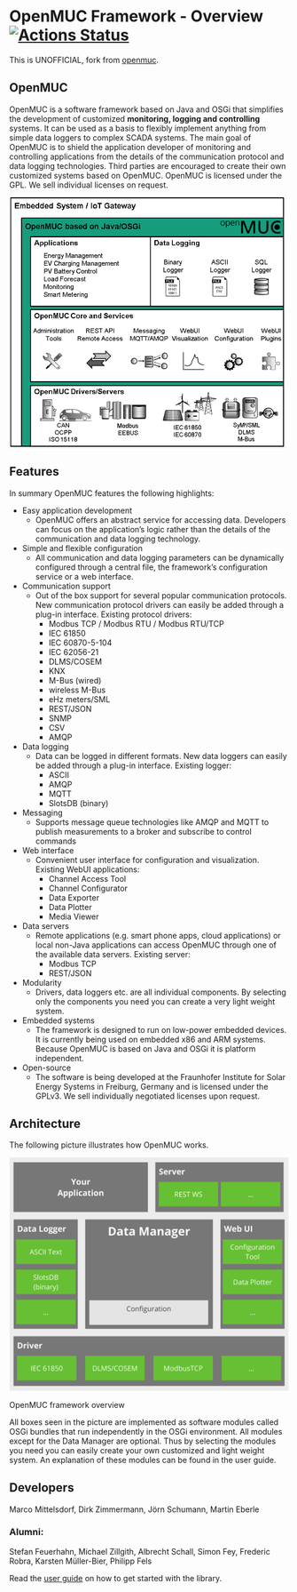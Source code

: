 # OpenMUC Framework - Overview [![Actions Status](https://github.com/gythialy/openmuc/workflows/Java%20CI/badge.svg)](https://github.com/gythialy/openmuc/actions)

This is UNOFFICIAL, fork from [openmuc](http://www.openmuc.org/openmuc/).

## OpenMUC
OpenMUC is a software framework based on Java and OSGi that simplifies the development of customized **monitoring, logging and controlling** systems. It can be used as a basis to flexibly implement anything from simple data loggers to complex SCADA systems. The main goal of OpenMUC is to shield the application developer of monitoring and controlling applications from the details of the communication protocol and data logging technologies. Third parties are encouraged to create their own customized systems based on OpenMUC. OpenMUC is licensed under the GPL. We sell individual licenses on request.


![OpenMUC Modules](docs/assets/OpenMUC_Modules.png)

## Features
In summary OpenMUC features the following highlights:

- Easy application development
  - OpenMUC offers an abstract service for accessing data. Developers can focus on the application’s logic rather than the details of the communication and data logging technology.
- Simple and flexible configuration
  - All communication and data logging parameters can be dynamically configured through a central file, the framework’s configuration service or a web interface.
- Communication support
  - Out of the box support for several popular communication protocols. New communication protocol drivers can easily be added through a plug-in interface. Existing protocol drivers:
    - Modbus TCP / Modbus RTU / Modbus RTU/TCP
    - IEC 61850
    - IEC 60870-5-104
    - IEC 62056-21
    - DLMS/COSEM
    - KNX
    - M-Bus (wired)
    - wireless M-Bus
    - eHz meters/SML
    - REST/JSON
    - SNMP
    - CSV
    - AMQP
- Data logging
  - Data can be logged in different formats. New data loggers can easily be added through a plug-in interface. Existing logger:
    - ASCII
    - AMQP
    - MQTT
    - SlotsDB (binary)
- Messaging
  - Supports message queue technologies like AMQP and MQTT to publish measurements to a broker and subscribe to control commands
- Web interface
  - Convenient user interface for configuration and visualization. Existing WebUI applications:
    - Channel Access Tool
    - Channel Configurator
    - Data Exporter
    - Data Plotter
    - Media Viewer
- Data servers
  - Remote applications (e.g. smart phone apps, cloud applications) or local non-Java applications can access OpenMUC through one of the available data servers. Existing server:
    - Modbus TCP
    - REST/JSON
- Modularity
  - Drivers, data loggers etc. are all individual components. By selecting only the components you need you can create a very light weight system.
- Embedded systems
  - The framework is designed to run on low-power embedded devices. It is currently being used on embedded x86 and ARM systems. Because OpenMUC is based on Java and OSGi it is platform independent.
- Open-source
  - The software is being developed at the Fraunhofer Institute for Solar Energy Systems in Freiburg, Germany and is licensed under the GPLv3. We sell individually negotiated licenses upon request.

## Architecture
The following picture illustrates how OpenMUC works.

![OpenMUC framework overview](docs/assets/OpenMUC_Architecture.png)

OpenMUC framework overview

All boxes seen in the picture are implemented as software modules called OSGi bundles that run independently in the OSGi environment. All modules except for the Data Manager are optional. Thus by selecting the modules you need you can easily create your own customized and light weight system. An explanation of these modules can be found in the user guide.

## Developers

  Marco Mittelsdorf, Dirk Zimmermann, Jörn Schumann, Martin Eberle

  ### Alumni:

  Stefan Feuerhahn, Michael Zillgith, Albrecht Schall, Simon Fey, Frederic Robra, Karsten Müller-Bier, Philipp Fels

Read the [user guide](https://gythialy.github.io/openmuc/) on how to get started with the library.
